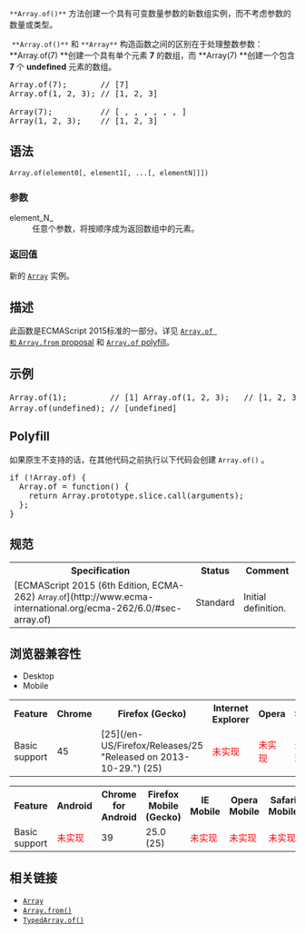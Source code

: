 `**Array.of()**` 方法创建一个具有可变数量参数的新数组实例，而不考虑参数的数量或类型。

 `**Array.of()**` 和 `**Array**` 构造函数之间的区别在于处理整数参数：**Array.of(7) **创建一个具有单个元素 **7** 的数组，而 **Array(7) **创建一个包含 **7** 个 **undefined** 元素的数组。

<pre class="syntaxbox">Array.of(7);       // [7] 
Array.of(1, 2, 3); // [1, 2, 3]

Array(7);          // [ , , , , , , ]
Array(1, 2, 3);    // [1, 2, 3]</pre>

## 语法

    Array.of(element0[, element1[, ...[, elementN]]])

### 参数

<dl>

<dt>element_N_</dt>

<dd>任意个参数，将按顺序成为返回数组中的元素。</dd>

</dl>

### 返回值

新的 [`Array`](/zh-CN/docs/Web/JavaScript/Reference/Array "此页面仍未被本地化, 期待您的翻译!") 实例。

## 描述

此函数是ECMAScript 2015标准的一部分。详见 [`Array.of 和` `Array.from` proposal](https://gist.github.com/rwaldron/1074126) 和 [`Array.of` polyfill](https://gist.github.com/rwaldron/3186576)。

## 示例

<pre class="brush: js" style="font-size: 14px;"><span style="line-height: 22px;">Array.of(1);         // [1]</span> <span style="line-height: 22px;">Array.of(1, 2, 3);   // [1, 2, 3]</span>
Array.of(undefined); // [undefined]
</pre>

## Polyfill

如果原生不支持的话，在其他代码之前执行以下代码会创建 `Array.of()` 。

<pre class="brush: js" style="font-size: 14px;">if (!Array.of) {
  Array.of = function() {
    return Array.prototype.slice.call(arguments);
  };
}</pre>

## 规范

<table>

<tbody>

<tr>

<th scope="col">Specification</th>

<th scope="col">Status</th>

<th scope="col">Comment</th>

</tr>

<tr>

<td>[ECMAScript 2015 (6th Edition, ECMA-262)  
<small lang="zh-CN">Array.of</small>](http://www.ecma-international.org/ecma-262/6.0/#sec-array.of)</td>

<td><span class="spec-Standard">Standard</span></td>

<td>Initial definition.</td>

</tr>

</tbody>

</table>

## 浏览器兼容性

<div class="htab"><a name="AutoCompatibilityTable" id="AutoCompatibilityTable"></a>

*   <a>Desktop</a>
*   <a>Mobile</a>

</div>

<table>

<tbody>

<tr>

<th>Feature</th>

<th>Chrome</th>

<th>Firefox (Gecko)</th>

<th>Internet Explorer</th>

<th>Opera</th>

<th>Safari</th>

</tr>

<tr>

<td>Basic support</td>

<td>45</td>

<td>[25](/en-US/Firefox/Releases/25 "Released on 2013-10-29.") (25)</td>

<td><span style="color: #f00;">未实现</span></td>

<td><span style="color: #f00;">未实现</span></td>

<td><span style="color: #f00;">未实现</span></td>

</tr>

</tbody>

</table>

<table>

<tbody>

<tr>

<th>Feature</th>

<th>Android</th>

<th>Chrome for Android</th>

<th>Firefox Mobile (Gecko)</th>

<th>IE Mobile</th>

<th>Opera Mobile</th>

<th>Safari Mobile</th>

</tr>

<tr>

<td>Basic support</td>

<td><span style="color: #f00;">未实现</span></td>

<td>39</td>

<td>25.0 (25)</td>

<td><span style="color: #f00;">未实现</span></td>

<td><span style="color: #f00;">未实现</span></td>

<td><span style="color: #f00;">未实现</span></td>

</tr>

</tbody>

</table>

## 相关链接

*   [`Array`](/zh-CN/docs/Web/JavaScript/Reference/Array "此页面仍未被本地化, 期待您的翻译!")
*   [`Array.from()`](/zh-CN/docs/Web/JavaScript/Reference/Global_Objects/Array/from "Array.from() 方法从类似数组或可迭代对象创建一个新的数组实例。")
*   [`TypedArray.of()`](/zh-CN/docs/Web/JavaScript/Reference/Global_Objects/TypedArray/of "TypedArray.of() 方法创建一个具有可变数量参数的新类型数组 。此方法几乎与Array.of() 相同。")
